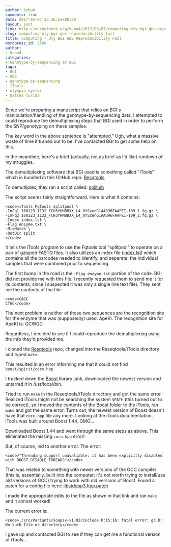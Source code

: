 ```yaml
---
author: kubu4
comments: true
date: 2017-03-07 23:36:53+00:00
layout: post
link: http://onsnetwork.org/kubu4/2017/03/07/computing-oly-bgi-gbs-reproducibility-fail/
slug: computing-oly-bgi-gbs-reproducibility-fail
title: Computing - Oly BGI GBS Reproducibility Fail
wordpress_id: 2509
author:
- kubu4
categories:
- Genotype-by-sequencing at BGI
tags:
- BGI
- GBS
- genotype-by-sequencing
- iTools
- olympia oyster
- Ostrea lurida
---
```


Since we're preparing a manuscript that relies on BGI's manipulation/handling of the genotype-by-sequencing data, I attempted to could reproduce the demultiplexing steps that BGI used in order to perform the SNP/genotyping on these samples.

The key word in the above sentence is "attempted." Ugh, what a massive waste of time it turned out to be. I've contacted BGI to get some help on this.

In the meantime, here's a brief (actually, not as brief as I'd like) rundown of my struggles.

The demultiplexing software that BGI used is something called "iTools" which is bundled in this GitHub repo: [Resqtools](https://github.com/BGI-shenzhen/Reseqtools)

To demutliplex, they ran a script called: [split.sh](http://owl.fish.washington.edu/nightingales/O_lurida/20160223_gbs/split.sh)

The script seems fairly straightforward. Here is what it contains:


    
    <code>iTools Fqtools splitpool \
    -InFq1 160123_I132_FCH3YHMBBXX_L4_OYSzenG1AAD96FAAPEI-109_1.fq.gz \
    -InFq2 160123_I132_FCH3YHMBBXX_L4_OYSzenG1AAD96FAAPEI-109_2.fq.gz \
    -Index index.lst \
    -Flag enzyme.txt \
    -MisMatch \
    -OutDir split
    </code>



It tells the iTools program to use the Fqtools tool "splitpool" to operate on a pair of gzipped FASTQ files. It also utilizes an index file ([index.lst](http://owl.fish.washington.edu/nightingales/O_lurida/20160223_gbs/index.lst)) which contains all the barcodes needed to identify, and separate, the individual samples that were combined prior to sequencing.

The first bump in the road is the `-Flag enzyme.txt` portion of the code. BGI did not provide me with this file. I recently requested them to send me it (or its contents, since I suspected it was only a single line text file). They sent me the contents of the file:


    
    <code>CAGC
    CTGC</code>



The next problem is neither of those two sequences are the recognition site for the enzyme that was (supposedly) used: ApeKI. The recognition site for ApeKI is: GCWGC

Regardless, I decided to see if I could reproduce the demultiplexing using the info they'd provided me.

I cloned the [Resqtools](https://github.com/BGI-shenzhen/Reseqtools) repo, changed into the Reseqtools/iTools directory and typed `make`.

This resulted in an error informing me that it could not find `boost/spirit/core.hpp`

I tracked down the [Boost](http://www.boost.org/) library junk, downloaded the newest version and untarred it in /usr/local/bin.

Tried to run `make` in the Reseqtools/iTools directory and got the same error. Realized iTools might not be searching the system `$PATH` (this turned out to be correct), so I moved the contents of the Boost folder to the iTools, ran `make` and got the same error. Turns out, the newest version of Boost doesn't have that `core.hpp` file any more. Looking at the iTools documentation, iTools was built around Boost 1.44. OMG...

Downloaded Boost 1.44 and went through the same steps as above. This eliminated the missing `core.hpp` error!

But, of course, led to another error. The error:


    
    <code>"Threading support unavaliable: it has been explicitly disabled with BOOST_DISABLE_THREADS"</code>



That was related to something with newer versions of the GCC compiler (this is, essentially, built into the computer; it's not worth trying to install/use old versions of GCC) trying to work with old versions of Boost. Found a patch for a config file here: [libstdcpp3.hpp.patch](https://svn.boost.org/trac/boost/attachment/ticket/6165/libstdcpp3.hpp.patch)

I made the appropriate edits to the file as shown in that link and ran `make` and it almost worked!

The current error is:


    
    <code>./src/Variants/soapsv-v1.02/include.h:15:16: fatal error: gd.h: No such file or directory</code>



I gave up and contacted BGI to see if they can get me a functional version of iTools...
